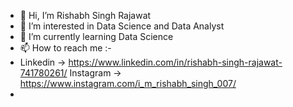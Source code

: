 - 👋 Hi, I’m Rishabh Singh Rajawat
- 👀 I’m interested in Data Science and Data Analyst
- 🌱 I’m currently learning Data Science
- 📫 How to reach me :-
- Linkedin -> https://www.linkedin.com/in/rishabh-singh-rajawat-741780261/
Instagram -> https://www.instagram.com/i_m_rishabh_singh_007/
- 

<!---
Rishabh01411/Rishabh01411 is a ✨ special ✨ repository because its `README.md` (this file) appears on your GitHub profile.
You can click the Preview link to take a look at your changes.
--->

